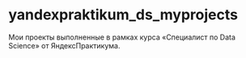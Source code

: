 # yandexpraktikum_ds_myprojects
Мои проекты выполненные в рамках курса «Специалист по Data Science» от ЯндексПрактикума.
